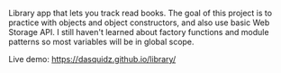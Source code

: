 Library app that lets you track read books.
The goal of this project is to practice with objects and object constructors, and also use basic Web Storage API. I still haven't learned about factory functions and module patterns so most variables will be in global scope.

Live demo: https://dasquidz.github.io/library/
